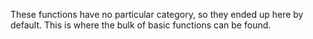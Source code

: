 These functions have no particular category, so they ended up here
by default. This is where the bulk of basic functions can be found.

